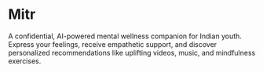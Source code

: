 # Mitr
A confidential, AI-powered mental wellness companion for Indian youth. Express your feelings, receive empathetic support, and discover personalized recommendations like uplifting videos, music, and mindfulness exercises.
